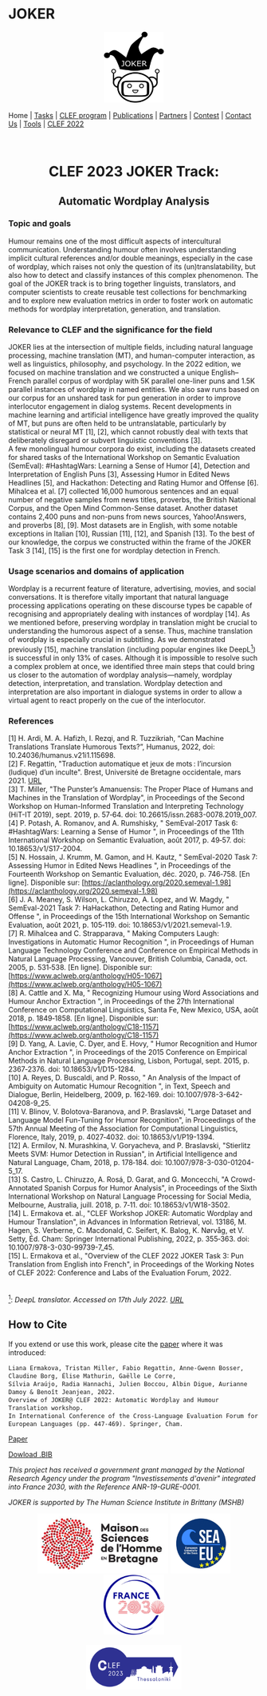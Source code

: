 
# JOKER
<p align="center">
  <img src="../img/joker.png" width="120" height="142">
</p>

 Home | [Tasks](https://www.joker-project.com/clef-2023/tasks) | [CLEF program](program) | [Publications](publications) | [Partners](partners) | [Contest](contest) | [Contact Us](contact) | [Tools](tools) | [CLEF 2022](https://www.joker-project.com/clef-2022/EN/project)
<br>

<br>
  <h1 align="center">CLEF 2023 JOKER Track:</h1>
  <h2 align="center">Automatic Wordplay Analysis</h2> 

### Topic and goals
Humour remains one of the most difficult aspects of intercultural communication. Understanding humour often involves understanding implicit cultural references and/or double meanings, especially in the case of wordplay, which raises not only the question of its (un)translatability, but also how to detect and classify instances of this complex phenomenon. The goal of the JOKER track is to bring together linguists, translators, and computer scientists to create reusable test collections for benchmarking and to explore new evaluation metrics in order to foster work on automatic methods for wordplay interpretation, generation, and translation. 

### Relevance to CLEF and the significance for the field
JOKER lies at the intersection of multiple fields, including natural language processing, machine translation (MT), and human-computer interaction, as well as linguistics, philosophy, and psychology. In the 2022 edition, we focused on machine translation and we constructed a unique English–French parallel corpus of wordplay with 5K parallel one-liner puns and 1.5K parallel instances of wordplay in named entities. We also saw runs based on our corpus for an unshared task for pun generation in order to improve interlocutor engagement in dialog systems. Recent developments in machine learning and artificial intelligence have greatly improved the quality of MT, but puns are often held to be untranslatable, particularly by statistical or neural MT [1], [2], which cannot robustly deal with texts that deliberately disregard or subvert linguistic conventions [3].
<br>
A few monolingual humour corpora do exist, including the datasets created for shared tasks of the International Workshop on Semantic Evaluation (SemEval): #HashtagWars: Learning a Sense of Humor [4], Detection and Interpretation of English Puns [3], Assessing Humor in Edited News Headlines [5], and Hackathon: Detecting and Rating Humor and Offense [6].  Mihalcea et al. [7] collected 16,000 humorous sentences and an equal number of negative samples from news titles, proverbs, the British National Corpus, and the Open Mind Common-Sense dataset. Another dataset contains 2,400 puns and non-puns from news sources, Yahoo!Answers, and proverbs [8], [9]. Most datasets are in English, with some notable exceptions in Italian [10], Russian [11], [12], and Spanish [13]. To the best of our knowledge, the corpus we constructed within the frame of the JOKER Task 3 [14], [15] is the first one for wordplay detection in French.


### Usage scenarios and domains of application
Wordplay is a recurrent feature of literature, advertising, movies, and social conversations.  It is therefore vitally important that natural language processing applications operating on these discourse types be capable of recognising and appropriately dealing with instances of wordplay [14]. As we mentioned before, preserving wordplay in translation might be crucial to understanding the humorous aspect of a sense. Thus, machine translation of wordplay is especially crucial in subtitling. As we demonstrated previously [15], machine translation (including popular engines like DeepL<a href="#note1" id="note1ref"><sup>1</sup></a>) is successful in only 13% of cases. Although it is impossible to resolve such a complex problem at once, we identified three main steps that could bring us closer to the automation of wordplay analysis—namely, wordplay detection, interpretation, and translation. Wordplay detection and interpretation are also important in dialogue systems in order to allow a virtual agent to react properly on the cue of the interlocutor. 
<br>

### References
[1]	H. Ardi, M. A. Hafizh, I. Rezqi, and R. Tuzzikriah, “Can Machine Translations Translate Humorous Texts?”, Humanus, 2022, doi: 10.24036/humanus.v21i1.115698.<br>
[2]	F. Regattin, "Traduction automatique et jeux de mots : l’incursion (ludique) d’un inculte". Brest, Université de Bretagne occidentale, mars 2021. [URL](https://motsmachines.github.io/2021/en/submissions/Mots-Machines-2021_paper_5.pdf)<br>
[3]	T. Miller, "The Punster’s Amanuensis: The Proper Place of Humans and Machines in the Translation of Wordplay", in Proceedings of the Second Workshop on Human-Informed Translation and Interpreting Technology (HiT-IT 2019), sept. 2019, p. 57‑64. doi: 10.26615/issn.2683-0078.2019_007.<br>
[4]	P. Potash, A. Romanov, and A. Rumshisky, " SemEval-2017 Task 6: #HashtagWars: Learning a Sense of Humor ", in Proceedings of the 11th International Workshop on Semantic Evaluation, août 2017, p. 49‑57. doi: 10.18653/v1/S17-2004.<br>
[5]	N. Hossain, J. Krumm, M. Gamon, and H. Kautz, " SemEval-2020 Task 7: Assessing Humor in Edited News Headlines ", in Proceedings of the Fourteenth Workshop on Semantic Evaluation, déc. 2020, p. 746‑758. [En ligne]. Disponible sur: [https://aclanthology.org/2020.semeval-1.98](https://aclanthology.org/2020.semeval-1.98)<br>
[6]	J. A. Meaney, S. Wilson, L. Chiruzzo, A. Lopez, and W. Magdy, " SemEval-2021 Task 7: HaHackathon, Detecting and Rating Humor and Offense ", in Proceedings of the 15th International Workshop on Semantic Evaluation, août 2021, p. 105‑119. doi: 10.18653/v1/2021.semeval-1.9.<br>
[7]	R. Mihalcea and C. Strapparava, " Making Computers Laugh: Investigations in Automatic Humor Recognition ", in Proceedings of Human Language Technology Conference and Conference on Empirical Methods in Natural Language Processing, Vancouver, British Columbia, Canada, oct. 2005, p. 531‑538. [En ligne]. Disponible sur: [https://www.aclweb.org/anthology/H05-1067](https://www.aclweb.org/anthology/H05-1067) <br>
[8]	A. Cattle and X. Ma, " Recognizing Humour using Word Associations and Humour Anchor Extraction ", in Proceedings of the 27th International Conference on Computational Linguistics, Santa Fe, New Mexico, USA, août 2018, p. 1849‑1858. [En ligne]. Disponible sur: [https://www.aclweb.org/anthology/C18-1157](https://www.aclweb.org/anthology/C18-1157)<br>
[9]	D. Yang, A. Lavie, C. Dyer, and E. Hovy, " Humor Recognition and Humor Anchor Extraction ", in Proceedings of the 2015 Conference on Empirical Methods in Natural Language Processing, Lisbon, Portugal, sept. 2015, p. 2367‑2376. doi: 10.18653/v1/D15-1284.<br>
[10]	A. Reyes, D. Buscaldi, and P. Rosso, " An Analysis of the Impact of Ambiguity on Automatic Humour Recognition ", in Text, Speech and Dialogue, Berlin, Heidelberg, 2009, p. 162‑169. doi: 10.1007/978-3-642-04208-9_25.<br>
[11]	V. Blinov, V. Bolotova-Baranova, and P. Braslavski, "Large Dataset and Language Model Fun-Tuning for Humor Recognition", in Proceedings of the 57th Annual Meeting of the Association for Computational Linguistics, Florence, Italy, 2019, p. 4027‑4032. doi: 10.18653/v1/P19-1394.<br>
[12]	A. Ermilov, N. Murashkina, V. Goryacheva, and P. Braslavski, "Stierlitz Meets SVM: Humor Detection in Russian", in Artificial Intelligence and Natural Language, Cham, 2018, p. 178‑184. doi: 10.1007/978-3-030-01204-5_17.<br>
[13]	S. Castro, L. Chiruzzo, A. Rosá, D. Garat, and G. Moncecchi, "A Crowd-Annotated Spanish Corpus for Humor Analysis", in Proceedings of the Sixth International Workshop on Natural Language Processing for Social Media, Melbourne, Australia, juill. 2018, p. 7‑11. doi: 10.18653/v1/W18-3502.<br>
[14]	L. Ermakova et. al., "CLEF Workshop JOKER: Automatic Wordplay and Humour Translation", in Advances in Information Retrieval, vol. 13186, M. Hagen, S. Verberne, C. Macdonald, C. Seifert, K. Balog, K. Nørvåg, et V. Setty, Éd. Cham: Springer International Publishing, 2022, p. 355‑363. doi: 10.1007/978-3-030-99739-7_45.<br>
[15]	L. Ermakova et al., "Overview of the CLEF 2022 JOKER Task 3: Pun Translation from English into French", in Proceedings of the Working Notes of CLEF 2022: Conference and Labs of the Evaluation Forum, 2022.<br><br><br>
<a id="note1" href="#note1ref"><sup>1</sup></a>: *DeepL translator. Accessed on 17th July 2022. [URL](https://www.deepl.com/translator)*

## How to Cite
If you extend or use this work, please cite the [paper](https://link.springer.com/chapter/10.1007/978-3-031-13643-6_27) where it was introduced:
```
Liana Ermakova, Tristan Miller, Fabio Regattin, Anne-Gwenn Bosser, Claudine Borg, Élise Mathurin, Gaëlle Le Corre, 
Sílvia Araújo, Radia Hannachi, Julien Boccou, Albin Digue, Aurianne Damoy & Benoît Jeanjean, 2022. 
Overview of JOKER@ CLEF 2022: Automatic Wordplay and Humour Translation workshop. 
In International Conference of the Cross-Language Evaluation Forum for European Languages (pp. 447-469). Springer, Cham.
```
[Paper](https://link.springer.com/chapter/10.1007/978-3-031-13643-6_27)

[Dowload .BIB](../clef-2022/BibTex/joker-clef-2022.bib)


<p>
<em>This project has received a government grant managed by the National Research Agency under the program "Investissements d'avenir" integrated into France 2030, with the Reference ANR-19-GURE-0001.</em>
</p>
<p>
<em>JOKER is supported by The Human Science Institute in Brittany (MSHB)</em>
</p>
<div align="center">
  <a href="https://www.mshb.fr"><img src="../img/mshb.jpg" height="120"></a>
  <a href="https://sea-eu.org/?lang=fr"><img src="../img/sea-eu.png" height="120"></a>
  <a href="https://www.gouvernement.fr/le-programme-d-investissements-d-avenir"><img src="../img/Logotype France 2030.jpg" height="120"></a>
</div>
<br />
<div align="center">
  <a href="https://clef2022.clef-initiative.eu/index.php"><img src="../img/clef2023.png" height="90"></a> 
</div>


